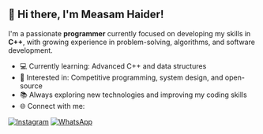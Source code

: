 ## 👋 Hi there, I'm Measam Haider!

I'm a passionate **programmer** currently focused on developing my skills in **C++**, with growing experience in problem-solving, algorithms, and software development.

- 💻 Currently learning: Advanced C++ and data structures
- 🧠 Interested in: Competitive programming, system design, and open-source
- 📚 Always exploring new technologies and improving my coding skills
- 🌐 Connect with me:
 
  
[![Instagram](https://raw.githubusercontent.com/your-username/your-repo/main/assets/instagram.png)](https://www.instagram.com/fashion_covers_1)
[![WhatsApp](https://raw.githubusercontent.com/your-username/your-repo/main/assets/whatsapp.png)](https://wa.me/+923155887015)
